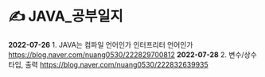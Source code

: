 # ✍️ JAVA_공부일지
<b>2022-07-26</b> 1. JAVA는 컴파일 언어인가 인터프리터 언어인가 https://blog.naver.com/nuang0530/222829700812
<b>2022-07-28</b> 2. 변수/상수 타입, 출력 https://blog.naver.com/nuang0530/222832639935
